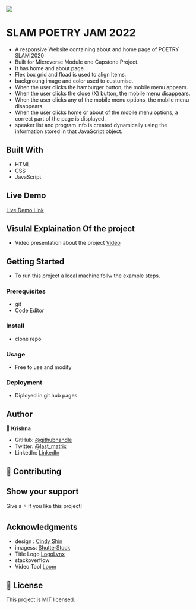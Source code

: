 ![](https://img.shields.io/badge/Microverse-blueviolet)

# SLAM POETRY JAM 2022

- A responsive  Website containing about and home page of POETRY SLAM 2020
- Built for Microverse Module one Capstone Project.
- It has home and about page.
- Flex box grid and fload is used to align Items.
- backgroung image and color used to custumise.
- When the user clicks the hamburger button, the mobile menu appears.
- When the user clicks the close (X) button, the mobile menu disappears.
- When the user clicks any of the mobile menu options, the mobile menu disappears.
- When the user clicks home or about  of the mobile menu options, a correct part of the page is displayed.
- speaker list and program info is created dynamically using the information stored in that JavaScript object.


## Built With

- HTML
- CSS
- JavaScript

## Live Demo 

[Live Demo Link](https://krishnabot.github.io/Capstone-Project-Poetry-Page/)

## Visulal Explaination Of the project 
- Video presentation about the project [Video](https://www.loom.com/share/f9d227398f3445c4937a816072314de1)
## Getting Started

- To run this project a local machine follw the example steps.

### Prerequisites
- git
- Code Editor

### Install
- clone repo 
### Usage
- Free to use and modify  

### Deployment
- Diployed in git hub pages. 

## Author

👤 **Krishna**

- GitHub: [@githubhandle](https://github.com/Krishnabot)
- Twitter: [@last_matrix](https://twitter.com/last_matrix)
- LinkedIn: [LinkedIn](https://www.linkedin.com/in/krishna-prasad-acharya-3596bb130/)


## 🤝 Contributing


## Show your support

Give a ⭐️ if you like this project!

## Acknowledgments
- design : [Cindy Shin](https://www.behance.net/gallery/29845175/CC-Global-Summit-2015)
- imagess: [ShutterStock](https://www.shutterstock.com/)
- Title Logo [LogoLynx](https://www.logolynx.com/)
- stackoverflow
- Video Tool [Loom](https://www.loom.com)

## 📝 License

This project is [MIT](./MIT.md) licensed.
